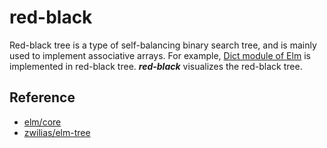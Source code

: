 # red-black

Red-black tree is a type of self-balancing binary search tree, and is mainly used to implement associative arrays. For example, [Dict module of Elm](https://package.elm-lang.org/packages/elm/core/latest/Dict) is implemented in red-black tree. ___red-black___ visualizes the red-black tree.


## Reference
- [elm/core](https://github.com/elm/core)
- [zwilias/elm-tree](https://github.com/zwilias/elm-tree)